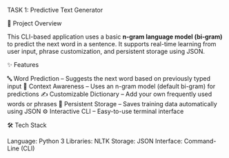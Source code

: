 TASK 1: Predictive Text Generator

📌 Project Overview

This CLI-based application uses a basic **n-gram language model (bi-gram)** to predict the next word in a sentence. It supports real-time learning from user input, phrase customization, and persistent storage using JSON.

✨ Features

🔤 Word Prediction – Suggests the next word based on previously typed input
🧠 Context Awareness – Uses an n-gram model (default bi-gram) for predictions
✍️ Customizable Dictionary – Add your own frequently used words or phrases
💾 Persistent Storage – Saves training data automatically using JSON
⚙️ Interactive CLI – Easy-to-use terminal interface

🛠️ Tech Stack

 Language: Python 3
 Libraries: NLTK
 Storage: JSON
 Interface: Command-Line (CLI)
